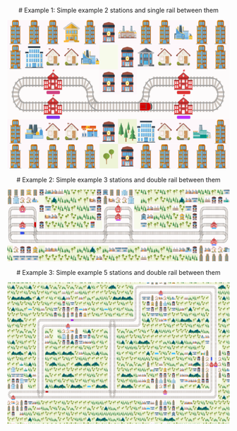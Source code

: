 <p align="center">
  # Example 1:
  Simple example 2 stations and single rail between them
</p>

![image info](./images/esempio1.png)

<p align="center">
  # Example 2:
  Simple example 3 stations and double rail between them
</p>

![image info](./images/esempio3.png)

<p align="center">
  # Example 3:
  Simple example 5 stations and double rail between them
</p>

![image info](./images/esempio4.png)
